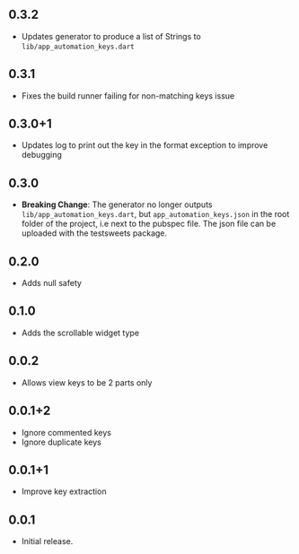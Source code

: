 ## 0.3.2

- Updates generator to produce a list of Strings to `lib/app_automation_keys.dart`

## 0.3.1

- Fixes the build runner failing for non-matching keys issue

## 0.3.0+1

- Updates log to print out the key in the format exception to improve debugging

## 0.3.0

- **Breaking Change**: The generator no longer outputs `lib/app_automation_keys.dart`, but `app_automation_keys.json` in the root folder of the project, i.e next to the pubspec file. The json file can be uploaded with the testsweets package.

## 0.2.0

- Adds null safety

## 0.1.0

- Adds the scrollable widget type

## 0.0.2

- Allows view keys to be 2 parts only

## 0.0.1+2

- Ignore commented keys
- Ignore duplicate keys

## 0.0.1+1

- Improve key extraction

## 0.0.1

- Initial release.
